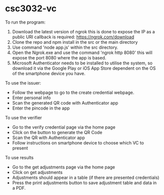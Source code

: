 # csc3032-vc

To run the program:

1. Download the latest version of ngrok this is done to expose the IP as a public URI callback is required: https://ngrok.com/download
2. Clone the repo and npm install in the src or the main directory
3. Use command 'node app.js' within the src directory.
4. Open the Ngrok.exe and use the command 'ngrok http 8080' this will expose the port 8080 where the app is based.
5. Microsoft Authenticator needs to be installed to utilise the system, so download it via the Google Play or iOS App Store dependent on the OS of the smartphone device you have.

To use the issuer:
- Follow the webpage to go to the create credential webpage.
- Enter personal info
- Scan the generated QR code with Authenticator app
- Enter the pincode in the app

To use the verifier
- Go to the verify credential page via the home page
- Click on the button to generate the QR Code
- Scan the QR with Authenticator app
- Follow instructions on smartphone device to choose which VC to present

To use results
- Go to the get adjustments page via the home page
- Click on get adjustments
- Adjustments should appear in a table (if there are presented credentials)
- Press the print adjustments button to save adjustment table and data in a PDF.
